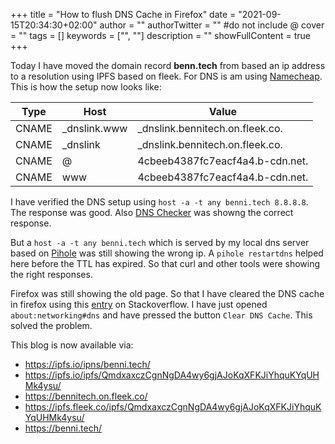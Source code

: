 +++
title = "How to flush DNS Cache in Firefox"
date = "2021-09-15T20:34:30+02:00"
author = ""
authorTwitter = "" #do not include @
cover = ""
tags = []
keywords = ["", ""]
description = ""
showFullContent = true
+++

Today I have moved the domain record **benn.tech** from based an ip address to a resolution using IPFS based on fleek. For DNS is am using [Namecheap](https://namecheap.com/). This is how the setup now looks like:

| Type  | Host         | Value                           |
------- | ------------ | ------------------------------- |
| CNAME | _dnslink.www | _dnslink.bennitech.on.fleek.co. |
| CNAME | _dnslink     | _dnslink.bennitech.on.fleek.co. |
| CNAME | @            | 4cbeeb4387fc7eacf4a4.b-cdn.net. |
| CNAME | www          | 4cbeeb4387fc7eacf4a4.b-cdn.net. |

I have verified the DNS setup using `host -a -t any benni.tech 8.8.8.8`. The response was good.
Also [DNS Checker](https://dnschecker.org/#CNAME/benni.tech) was showng the correct response.

But a `host -a -t any benni.tech` which is served by my local dns server based on [Pihole](https://pi-hole.net) was still showing the wrong ip. A `pihole restartdns` helped here before the TTL has expired.
So that curl and other tools were showing the right responses.

Firefox was still showing the old page. So that I have cleared the DNS cache in firefox using this [entry](https://stackoverflow.com/questions/59932525/how-can-i-force-firefox-to-reset-its-dns-cache-on-demand) on Stackoverflow. I have just opened `about:networking#dns` and have pressed the button `Clear DNS Cache`.
This solved the problem.

This blog is now available via:
* https://ipfs.io/ipns/benni.tech/
* https://ipfs.io/ipfs/QmdxaxczCgnNgDA4wy6gjAJoKqXFKJiYhquKYqUHMk4ysu/
* https://bennitech.on.fleek.co/
* https://ipfs.fleek.co/ipfs/QmdxaxczCgnNgDA4wy6gjAJoKqXFKJiYhquKYqUHMk4ysu/
* https://benni.tech/




